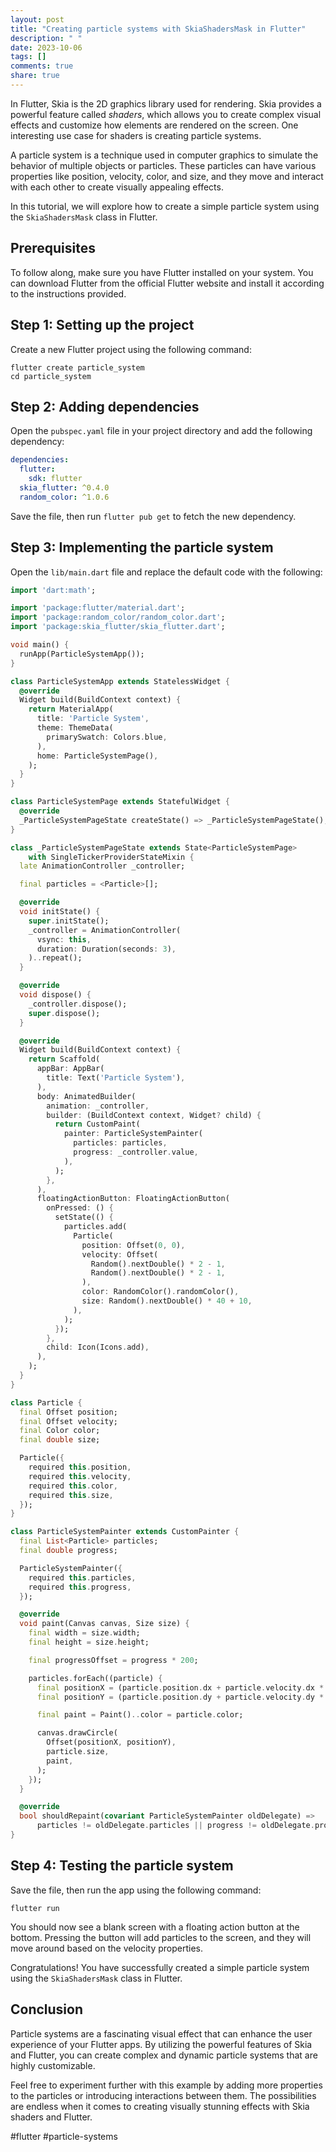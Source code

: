```yaml
---
layout: post
title: "Creating particle systems with SkiaShadersMask in Flutter"
description: " "
date: 2023-10-06
tags: []
comments: true
share: true
---
```


In Flutter, Skia is the 2D graphics library used for rendering. Skia provides a powerful feature called *shaders*, which allows you to create complex visual effects and customize how elements are rendered on the screen. One interesting use case for shaders is creating particle systems.

A particle system is a technique used in computer graphics to simulate the behavior of multiple objects or particles. These particles can have various properties like position, velocity, color, and size, and they move and interact with each other to create visually appealing effects.

In this tutorial, we will explore how to create a simple particle system using the `SkiaShadersMask` class in Flutter.

## Prerequisites

To follow along, make sure you have Flutter installed on your system. You can download Flutter from the official Flutter website and install it according to the instructions provided.

## Step 1: Setting up the project

Create a new Flutter project using the following command:

```shell
flutter create particle_system
cd particle_system
```

## Step 2: Adding dependencies

Open the `pubspec.yaml` file in your project directory and add the following dependency:

```yaml
dependencies:
  flutter:
    sdk: flutter
  skia_flutter: ^0.4.0
  random_color: ^1.0.6
```

Save the file, then run `flutter pub get` to fetch the new dependency.

## Step 3: Implementing the particle system

Open the `lib/main.dart` file and replace the default code with the following:

```dart
import 'dart:math';

import 'package:flutter/material.dart';
import 'package:random_color/random_color.dart';
import 'package:skia_flutter/skia_flutter.dart';

void main() {
  runApp(ParticleSystemApp());
}

class ParticleSystemApp extends StatelessWidget {
  @override
  Widget build(BuildContext context) {
    return MaterialApp(
      title: 'Particle System',
      theme: ThemeData(
        primarySwatch: Colors.blue,
      ),
      home: ParticleSystemPage(),
    );
  }
}

class ParticleSystemPage extends StatefulWidget {
  @override
  _ParticleSystemPageState createState() => _ParticleSystemPageState();
}

class _ParticleSystemPageState extends State<ParticleSystemPage>
    with SingleTickerProviderStateMixin {
  late AnimationController _controller;

  final particles = <Particle>[];

  @override
  void initState() {
    super.initState();
    _controller = AnimationController(
      vsync: this,
      duration: Duration(seconds: 3),
    )..repeat();
  }

  @override
  void dispose() {
    _controller.dispose();
    super.dispose();
  }

  @override
  Widget build(BuildContext context) {
    return Scaffold(
      appBar: AppBar(
        title: Text('Particle System'),
      ),
      body: AnimatedBuilder(
        animation: _controller,
        builder: (BuildContext context, Widget? child) {
          return CustomPaint(
            painter: ParticleSystemPainter(
              particles: particles,
              progress: _controller.value,
            ),
          );
        },
      ),
      floatingActionButton: FloatingActionButton(
        onPressed: () {
          setState(() {
            particles.add(
              Particle(
                position: Offset(0, 0),
                velocity: Offset(
                  Random().nextDouble() * 2 - 1,
                  Random().nextDouble() * 2 - 1,
                ),
                color: RandomColor().randomColor(),
                size: Random().nextDouble() * 40 + 10,
              ),
            );
          });
        },
        child: Icon(Icons.add),
      ),
    );
  }
}

class Particle {
  final Offset position;
  final Offset velocity;
  final Color color;
  final double size;

  Particle({
    required this.position,
    required this.velocity,
    required this.color,
    required this.size,
  });
}

class ParticleSystemPainter extends CustomPainter {
  final List<Particle> particles;
  final double progress;

  ParticleSystemPainter({
    required this.particles,
    required this.progress,
  });

  @override
  void paint(Canvas canvas, Size size) {
    final width = size.width;
    final height = size.height;

    final progressOffset = progress * 200;

    particles.forEach((particle) {
      final positionX = (particle.position.dx + particle.velocity.dx * progressOffset) % width;
      final positionY = (particle.position.dy + particle.velocity.dy * progressOffset) % height;

      final paint = Paint()..color = particle.color;

      canvas.drawCircle(
        Offset(positionX, positionY),
        particle.size,
        paint,
      );
    });
  }

  @override
  bool shouldRepaint(covariant ParticleSystemPainter oldDelegate) =>
      particles != oldDelegate.particles || progress != oldDelegate.progress;
}

```

## Step 4: Testing the particle system

Save the file, then run the app using the following command:

```shell
flutter run
```

You should now see a blank screen with a floating action button at the bottom. Pressing the button will add particles to the screen, and they will move around based on the velocity properties.

Congratulations! You have successfully created a simple particle system using the `SkiaShadersMask` class in Flutter.

## Conclusion

Particle systems are a fascinating visual effect that can enhance the user experience of your Flutter apps. By utilizing the powerful features of Skia and Flutter, you can create complex and dynamic particle systems that are highly customizable.

Feel free to experiment further with this example by adding more properties to the particles or introducing interactions between them. The possibilities are endless when it comes to creating visually stunning effects with Skia shaders and Flutter.

#flutter #particle-systems